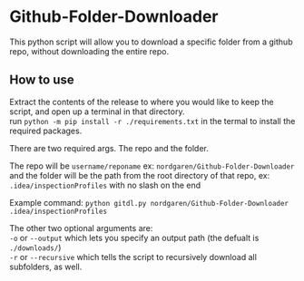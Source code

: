 # Github-Folder-Downloader
This python script will allow you to download a specific folder from a github repo, without downloading the entire repo.

## How to use
Extract the contents of the release to where you would like to keep the script, and open up a terminal in that directory.  
run `python -m pip install -r ./requirements.txt` in the termal to install the required packages.  

There are two required args. The repo and the folder.  

The repo will be `username/reponame` ex: `nordgaren/Github-Folder-Downloader` and the folder will be the path from the root directory of that repo, 
ex: `.idea/inspectionProfiles` with no slash on the end  

Example command: `python gitdl.py nordgaren/Github-Folder-Downloader .idea/inspectionProfiles`  

The other two optional arguments are:  
`-o` or `--output` which lets you specify an output path (the defualt is `./downloads/`)  
`-r` or `--recursive` which tells the script to recursively download all subfolders, as well.  
